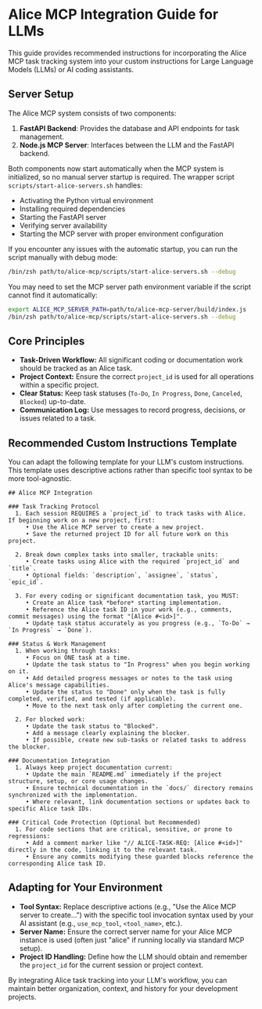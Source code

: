 # Alice MCP Integration Guide for LLMs

This guide provides recommended instructions for incorporating the Alice MCP task tracking system into your custom instructions for Large Language Models (LLMs) or AI coding assistants.

## Server Setup

The Alice MCP system consists of two components:

1. **FastAPI Backend**: Provides the database and API endpoints for task management.
2. **Node.js MCP Server**: Interfaces between the LLM and the FastAPI backend.

Both components now start automatically when the MCP system is initialized, so no manual server startup is required. The wrapper script `scripts/start-alice-servers.sh` handles:

- Activating the Python virtual environment
- Installing required dependencies
- Starting the FastAPI server
- Verifying server availability
- Starting the MCP server with proper environment configuration

If you encounter any issues with the automatic startup, you can run the script manually with debug mode:
```bash
/bin/zsh path/to/alice-mcp/scripts/start-alice-servers.sh --debug
```

You may need to set the MCP server path environment variable if the script cannot find it automatically:
```bash
export ALICE_MCP_SERVER_PATH=path/to/alice-mcp-server/build/index.js
/bin/zsh path/to/alice-mcp/scripts/start-alice-servers.sh --debug
```

## Core Principles

- **Task-Driven Workflow:** All significant coding or documentation work should be tracked as an Alice task.
- **Project Context:** Ensure the correct `project_id` is used for all operations within a specific project.
- **Clear Status:** Keep task statuses (`To-Do`, `In Progress`, `Done`, `Canceled`, `Blocked`) up-to-date.
- **Communication Log:** Use messages to record progress, decisions, or issues related to a task.

## Recommended Custom Instructions Template

You can adapt the following template for your LLM's custom instructions. This template uses descriptive actions rather than specific tool syntax to be more tool-agnostic.

```
## Alice MCP Integration

### Task Tracking Protocol
  1. Each session REQUIRES a `project_id` to track tasks with Alice. If beginning work on a new project, first:
     • Use the Alice MCP server to create a new project.
     • Save the returned project ID for all future work on this project.

  2. Break down complex tasks into smaller, trackable units:
     • Create tasks using Alice with the required `project_id` and `title`.
     • Optional fields: `description`, `assignee`, `status`, `epic_id`.

  3. For every coding or significant documentation task, you MUST:
     • Create an Alice task *before* starting implementation.
     • Reference the Alice task ID in your work (e.g., comments, commit messages) using the format "[Alice #<id>]".
     • Update task status accurately as you progress (e.g., `To-Do` → `In Progress` → `Done`).

### Status & Work Management
  1. When working through tasks:
     • Focus on ONE task at a time.
     • Update the task status to "In Progress" when you begin working on it.
     • Add detailed progress messages or notes to the task using Alice's message capabilities.
     • Update the status to "Done" only when the task is fully completed, verified, and tested (if applicable).
     • Move to the next task only after completing the current one.

  2. For blocked work:
     • Update the task status to "Blocked".
     • Add a message clearly explaining the blocker.
     • If possible, create new sub-tasks or related tasks to address the blocker.

### Documentation Integration
  1. Always keep project documentation current:
     • Update the main `README.md` immediately if the project structure, setup, or core usage changes.
     • Ensure technical documentation in the `docs/` directory remains synchronized with the implementation.
     • Where relevant, link documentation sections or updates back to specific Alice task IDs.

### Critical Code Protection (Optional but Recommended)
  1. For code sections that are critical, sensitive, or prone to regressions:
     • Add a comment marker like "// ALICE-TASK-REQ: [Alice #<id>]" directly in the code, linking it to the relevant task.
     • Ensure any commits modifying these guarded blocks reference the corresponding Alice task ID.
```

## Adapting for Your Environment

- **Tool Syntax:** Replace descriptive actions (e.g., "Use the Alice MCP server to create...") with the specific tool invocation syntax used by your AI assistant (e.g., `use_mcp_tool`, `<tool_name>`, etc.).
- **Server Name:** Ensure the correct server name for your Alice MCP instance is used (often just "alice" if running locally via standard MCP setup).
- **Project ID Handling:** Define how the LLM should obtain and remember the `project_id` for the current session or project context.

By integrating Alice task tracking into your LLM's workflow, you can maintain better organization, context, and history for your development projects.
